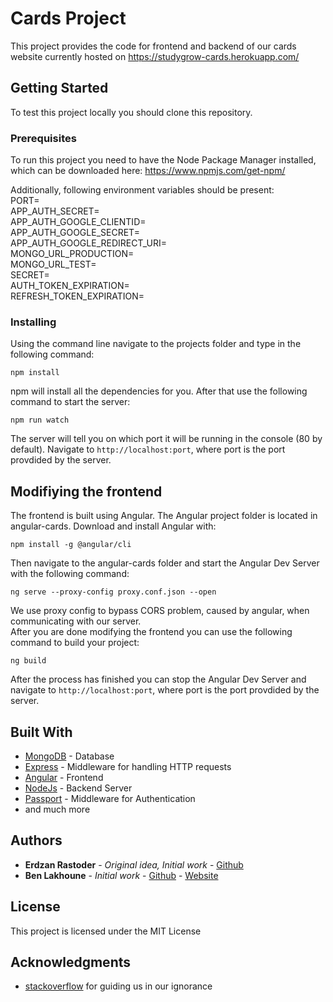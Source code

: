 # Cards Project

This project provides the code for frontend and backend of our cards website currently hosted on <https://studygrow-cards.herokuapp.com/>

## Getting Started

To test this project locally you should clone this repository.

### Prerequisites

To run this project you need to have the Node Package Manager installed, which can be downloaded here: <https://www.npmjs.com/get-npm/>

Additionally, following environment variables should be present:  
PORT=  
APP_AUTH_SECRET=  
APP_AUTH_GOOGLE_CLIENTID=  
APP_AUTH_GOOGLE_SECRET=  
APP_AUTH_GOOGLE_REDIRECT_URI=  
MONGO_URL_PRODUCTION=  
MONGO_URL_TEST=  
SECRET=  
AUTH_TOKEN_EXPIRATION=  
REFRESH_TOKEN_EXPIRATION=  

### Installing

Using the command line navigate to the projects folder and type in the following command:

```shell
npm install
```

npm will install all the dependencies for you. After that use the following command to start the server:

```shell
npm run watch
```

The server will tell you on which port it will be running in the console (80 by default). Navigate to `http://localhost:port`, where port is the port provdided by the server.

## Modifiying the frontend

The frontend is built using Angular. The Angular project folder is located in angular-cards. Download and install Angular with:

```shell
npm install -g @angular/cli
```

Then navigate to the angular-cards folder and start the Angular Dev Server with the following command:

```shell
ng serve --proxy-config proxy.conf.json --open
```

We use proxy config to bypass CORS problem, caused by angular, when communicating with our server.\
After you are done modifying the frontend you can use the following command to build your project:

```shell
ng build
```

After the process has finished you can stop the Angular Dev Server and navigate to `http://localhost:port`, where port is the port provdided by the server.

## Built With

- [MongoDB](https://www.mongodb.com/) - Database
- [Express](https://expressjs.com/) - Middleware for handling HTTP requests
- [Angular](https://angular.io/) - Frontend
- [NodeJs](https://nodejs.org/) - Backend Server
- [Passport](http://www.passportjs.org/) - Middleware for Authentication
- and much more

## Authors

- **Erdzan Rastoder** - _Original idea, Initial work_ - [Github](https://github.com/orgs/StudyGrow/people/erdzan12)
- **Ben Lakhoune** - _Initial work_ - [Github](https://github.com/lakhoune) - [Website](http://lakhoune.com)

## License

This project is licensed under the MIT License

## Acknowledgments

- [stackoverflow](https://stackoverflow.com/) for guiding us in our ignorance
